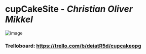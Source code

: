 # cupCakeSite - *Christian  Oliver  Mikkel*
![image](https://user-images.githubusercontent.com/78900612/142434529-0c43b6f9-082e-426c-bc96-3b9067688cc5.png)
### Trelloboard: https://trello.com/b/deiatR5d/cupcakeopg
